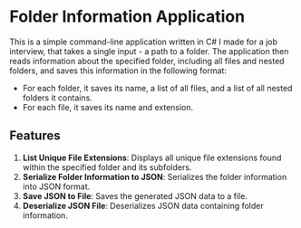 # Folder Information Application


This is a simple command-line application written in C# I made for a job interview, that takes a single input - a path to a folder. The application then reads information about the specified folder, including all files and nested folders, and saves this information in the following format:

- For each folder, it saves its name, a list of all files, and a list of all nested folders it contains.
- For each file, it saves its name and extension.

## Features

1. **List Unique File Extensions**: Displays all unique file extensions found within the specified folder and its subfolders.
2. **Serialize Folder Information to JSON**: Serializes the folder information into JSON format.
3. **Save JSON to File**: Saves the generated JSON data to a file.
4. **Deserialize JSON File**: Deserializes JSON data containing folder information.

